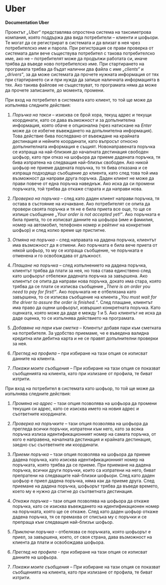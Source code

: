 # Uber
**Documentation Uber**

Проектът *„Uber“* представлява опростена система на таксиметрова компания, която поддържа два вида потребители – клиенти и шофьори. Те могат да се регистрират в системата и да влизат в нея чрез потребителско име и парола. При регистрация се прави проверка от системата дали вече съществува потребител с такова потребителско име, ако не – потребителят може да продължи работата си, иначе трябва да въведе ново потребителско име. При стартирането на програмата трябва да бъдат налични два файла с име *„clients“* и *„drivers“*, за да може системата да прочете нужната информация от тях при стартирането си и при нужда да запише наличната информацията в тях. Ако такива файлове не съществуват, то програмата няма да може да прочете записаните, до момента, промени.

При вход на потребител в системата като клиент, то той ще може да изпълнява следните действия:

1.	*Поръчка на такси* – изисква се брой хора, текущ адрес и текущи координати, като се дава възможност и за допълнителна информация, която обаче е опционална (чрез натискане на *Enter* може да се избегне въвеждането на допълнителна информация). Това действие бива последвано от въвеждане на крайната дестинация и нейните координати, като въпросът относно допълнителната информация е същият. Новонаправената поръчка се изпраща на най-близкия до началната дестинация свободен шофьор, като при отказ на шофьора да приеме дадената поръчка, тя бива изпратена на следващия най-близък свободен. Ако никой шофьор не приеме дадената поръчка, то тя бива отказана и се изпраща подходящо съобщение до клиента, като след това той има възможност да направи друга поръчка. Даден клиент не може да прави повече от една поръчка наведнъж. Ако иска да си промени поръчката, той трябва да откаже старата и да направи нова.

2.	*Проверка на поръчка* – след като даден клиент направи поръчка, тя остава в състояние на изчакване. Ако потребителят се опита да провери своята поръчка и тя не е била приета все още, то ще се изпише съобщение *„Your order is not accepted yet!“*. Ако поръчката е била приета, то се изписват данните на шофьора (име и фамилия, номер на автомобил, телефонен номер и рейтинг на конкретния шофьор) и след колко време ще пристигне.

3.	*Отмяна на поръчка* – след направата на дадена поръчка, клиентът има възможност да я отмени. Ако поръчката е била вече приета от някой шофьор, то му се изпраща съобщение, че поръчката е отменена и го освобождава от длъжност.

4.	*Плащане на поръчка* – след изпълнението на дадена поръчка, клиентът трябва да плати за нея, но това става единствено след като шофьорът отбележи дадената поръчка за завършена. Ако клиентът се опита да направи нова поръчка, докато има стара, която трябва да се плати се изписва съобщение *„There is an order you need to pay for first!“*. Ако поръчката не е отбелязана като завършена, то се изписва съобщение на клиента *„You must wait for the driver to assure the order is finished.“*. След плащане, клиентът има право да оцени шофьорът, извършил конкретната поръчка. Като оценката, която може да даде е между 1 и 5. Ако клиентът не иска да даде оценка, то се изпълнява действието на програмата.

5.	*Добавяне на пари към сметка* – Клиентът добавя пари към сметката на потребителя. За удобство приемаме, че е въведена валидна кредитна или дебитна карта и не се правят допълнителни проверки за нея.

6.	*Преглед на профила* – при избиране на тази опция се изписват данните на клиента.

7.	*Покажи моите съобщения* – При избиране на тази опция се показват съобщенията на клиента, като при излизане от профила, те биват изтрити.

При вход на потребител в системата като шофьор, то той ще може да изпълнява следните действия:

1.	*Промяна на адрес* – тази опция позволява на шофьора да промени текущия си адрес, като се изисква името на новия адрес и съответните координати.

2.	*Проверка на поръчките* – тази опция позволява на шофьора да прегледа всички поръчки, изпратени към него, като за всяка поръчка излиза идентификационният номер на самата поръчка, от кого е направена, началната дестинация и крайната дестинация, заедно със съответните им координати.

3.	*Приеми поръчка* – тази опция позволява на шофьора да приеме дадена поръчка, като изисква идентификационният номер на поръчката, която трябва да се приеме. При приемане на дадена поръчка, всички други поръчки, които са изпратени на него, биват препратени на следващите най-близки шофьори. След като даден шофьор е приел дадена поръчка, няма как да приеме друга. След приемане на дадена поръчка, шофьорът трябва да въведе времето, което му е нужно да стигне до съответната дестинация.

4.	*Откажи поръчка* – тази опция позволява на шофьора да откаже поръчка, като се изисква въвеждането на идентификационен номер на поръчката, която ще се откаже. След като даден шофьор откаже дадена поръчка, тя се премахва от списъка му с поръчки и се препраща към следващия най-близък шофьор.

5.	*Приключи поръчка* – отбелязва се поръчката, която шофьорът е приел, за завършена, което, от своя страна, дава възможност на клиента да плати и освобождава шофьора.

6.	*Преглед на профила* - при избиране на тази опция се изписват данните на шофьора.

7.	*Покажи моите съобщения* – При избиране на тази опция се показват съобщенията на клиента, като при излизане от профила, те биват изтрити.



